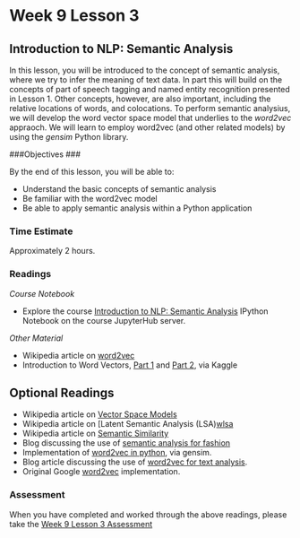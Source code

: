 # Week 9 Lesson 3 #
## Introduction to NLP: Semantic Analysis ##

In this lesson, you will be introduced to the concept of semantic
analysis, where we try to infer the meaning of text data. In part this
will build on the concepts of part of speech tagging and named entity
recognition presented in Lesson 1. Other concepts, however, are also
important, including the relative locations of words, and colocations.
To perform semantic analysius, we will develop the word vector space
model that underlies to the _word2vec_ appraoch. We will learn to employ
word2vec (and other related models) by using the _gensim_ Python
library. 
 
###Objectives ###

By the end of this lesson, you will be able to:

- Understand the basic concepts of semantic analysis
- Be familiar with the word2vec model
- Be able to apply semantic analysis within a Python application

### Time Estimate ###

Approximately 2 hours.

### Readings ####

_Course Notebook_

- Explore the course [Introduction to NLP: Semantic Analysis][l3nb]
IPython Notebook on the course JupyterHub server.

_Other Material_

- Wikipedia article on [word2vec][ww2v]
- Introduction to Word Vectors, [Part 1][ip1] and [Part 2][ip2], via Kaggle

## Optional Readings ##

- Wikipedia article on [Vector Space Models][wvsm]
- Wikipedia article on [Latent Semantic Analysis (LSA)[wlsa] 
- Wikipedia article on [Semantic Similarity][wss]
- Blog discussing the use of [semantic analysis for fashion][bwe] 
- Implementation of [word2vec in python][wip], via gensim.
- Blog article discussing the use of [word2vec for text analysis][wta].
- Original Google [word2vec][gw2v] implementation. 

### Assessment ###

When you have completed and worked through the above readings, please take the [Week 9 Lesson 3 Assessment][la]

[l3nb]: notebooks/intro2nlp-sa.ipynb
[la]: https://learn.illinois.edu/mod/quiz/

[bwe]: http://developers.lyst.com/2014/11/11/word-embeddings-for-fashion/

[ip1]: https://www.kaggle.com/c/word2vec-nlp-tutorial/details/part-2-word-vectors
[ip2]: https://www.kaggle.com/c/word2vec-nlp-tutorial/details/part-3-more-fun-with-word-vectors

[wvsm]: https://en.wikipedia.org/wiki/Vector_space_model
[ww2v]: https://en.wikipedia.org/wiki/Word2vec
[wlsa]: https://en.wikipedia.org/wiki/Latent_semantic_analysis
[wss]: https://en.wikipedia.org/wiki/Semantic_similarity

[gw2v]: https://code.google.com/archive/p/word2vec/
[wip]: http://radimrehurek.com/gensim/models/word2vec.html
[wta]: http://blog.dato.com/practical-text-analysis-using-deep-learning
